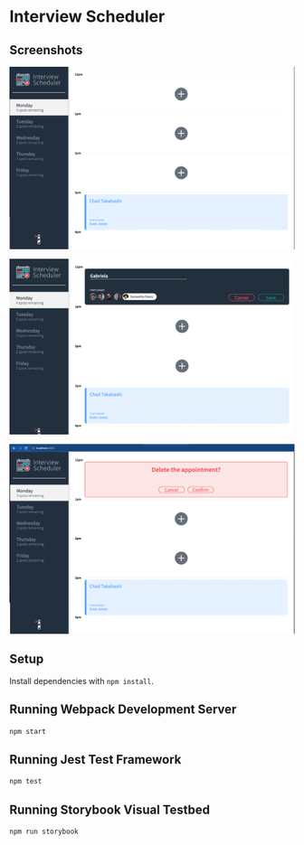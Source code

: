 # Interview Scheduler

## Screenshots

!["Main Page"](https://github.com/gabmor38/scheduler/blob/master/public/images/Main.png?raw=true)

!["Book Appointment"](https://github.com/gabmor38/scheduler/blob/master/public/images/BookAppointment.png?raw=true)

!["Delete Appoinment"](https://github.com/gabmor38/scheduler/blob/master/public/images/Delete%20appointment.png?raw=true)


## Setup

Install dependencies with `npm install`.

## Running Webpack Development Server

```sh
npm start
```

## Running Jest Test Framework

```sh
npm test
```

## Running Storybook Visual Testbed

```sh
npm run storybook
```

